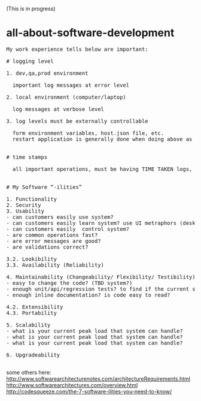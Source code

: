 (This is in progress)

# all-about-software-development

<pre>
My work experience tells below are important:

# logging level

1. dev,qa,prod environment

  important log messages at error level

2. local environment (computer/laptop)

  log messages at verbose level
  
3. log levels must be externally controllable

  form environment variables, host.json file, etc.
  restart application is generally done when doing above as a best practice


# time stamps

  all important operations, must be having TIME TAKEN logs, which tell how much time they took - save time for customer and cost


# My Software “-ilities”

1. Functionality
2. Security
3. Usability
- can customers easily use system?
- can customers easily learn system? use UI metraphors (desktop computer?)
- can customers easily  control system?
- are common operations fast?
- are error messages are good?
- are validations correct?

3.2. Lookibility
3.3. Availability (Reliability)

4. Maintainability (Changeability/ Flexibility/ Testibility)
- easy to change the code? (TBD system?)
- enough unit/api/regression tests? to find if the current system is breaken due to new change added to system?
- enough inline documentation? is code easy to read?

4.2. Extensibility
4.3. Portability

5. Scalability
- what is your current peak load that system can handle?
- what is your current peak load that system can handle?
- what is your current peak load that system can handle?

6. Upgradeability
  
</pre>

some others here:
http://www.softwarearchitecturenotes.com/architectureRequirements.html
http://www.softwarearchitectures.com/overview.html
http://codesqueeze.com/the-7-software-ilities-you-need-to-know/

